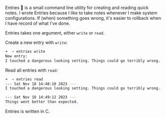 Entries 📝 is a small command line utility for creating and reading quick notes. I wrote Entries because I like to take notes whenever I make system configurations. If (when) something goes wrong, it's easier to rollback when I have record of what I've done.

Entries takes one argument, either `write` or `read`.

Create a new entry with `write`:

```zsh
➜  ~ entries write
New entry:
I touched a dangerous looking setting. Things could go terribly wrong. 
```

Read all entries with `read`:

```zsh
➜  ~ entries read 
--- Sat Nov 18 14:48:10 2023 ---
I touched a dangerous looking setting. Things could go terribly wrong.

--- Sat Nov 18 14:49:12 2023 ---
Things went better than expected.
```

Entries is written in C.